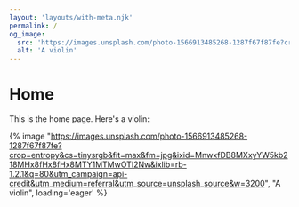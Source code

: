 ```yaml
---
layout: 'layouts/with-meta.njk'
permalink: /
og_image:
  src: 'https://images.unsplash.com/photo-1566913485268-1287f67f87fe?crop=entropy&cs=tinysrgb&fit=max&fm=jpg&ixid=MnwxfDB8MXxyYW5kb218MHx8fHx8fHx8MTY1MTMwOTI2Nw&ixlib=rb-1.2.1&q=80&utm_campaign=api-credit&utm_medium=referral&utm_source=unsplash_source&w=3200'
  alt: 'A violin'
---
```


# Home

This is the home page. Here's a violin:

{% image "https://images.unsplash.com/photo-1566913485268-1287f67f87fe?crop=entropy&cs=tinysrgb&fit=max&fm=jpg&ixid=MnwxfDB8MXxyYW5kb218MHx8fHx8fHx8MTY1MTMwOTI2Nw&ixlib=rb-1.2.1&q=80&utm_campaign=api-credit&utm_medium=referral&utm_source=unsplash_source&w=3200", "A violin", loading='eager' %}
